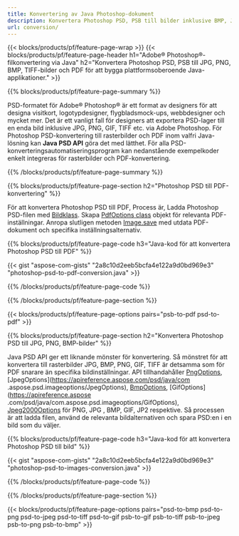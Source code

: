 ```yaml
---
title: Konvertering av Java Photoshop-dokument
description: Konvertera Photoshop PSD, PSB till bilder inklusive BMP, JPG, PNG, TIFF och PDF via Java-biblioteket.
url: conversion/
---
```


{{< blocks/products/pf/feature-page-wrap >}}
{{< blocks/products/pf/feature-page-header h1="Adobe® Photoshop®-filkonvertering via Java" h2="Konvertera Photoshop PSD, PSB till JPG, PNG, BMP, TIFF-bilder och PDF för att bygga plattformsoberoende Java-applikationer." >}}

{{% blocks/products/pf/feature-page-summary %}}

PSD-formatet för Adobe® Photoshop® är ett format av designers för att designa visitkort, logotypdesigner, flygbladsmock-ups, webbdesigner och mycket mer. Det är ett vanligt fall för designers att exportera PSD-lager till en enda bild inklusive JPG, PNG, GIF, TIFF etc. via Adobe Photoshop. För Photoshop PSD-konvertering till rasterbilder och PDF inom valfri Java-lösning kan **Java PSD API** göra det med lätthet. För alla PSD-konverteringsautomatiseringsprogram kan nedanstående exempelkoder enkelt integreras för rasterbilder och PDF-konvertering.

{{% /blocks/products/pf/feature-page-summary %}}

{{% blocks/products/pf/feature-page-section h2="Photoshop PSD till PDF-konvertering" %}}

För att konvertera Photoshop PSD till PDF, Process är, Ladda Photoshop PSD-filen med [Bildklass](https://apireference.aspose.com/psd/java/com.aspose.psd/Image). Skapa [PdfOptions class](https://apireference.aspose.com/psd/java/com.aspose.psd.imageoptions/PdfOptions) objekt för relevanta PDF-inställningar. Anropa slutligen metoden [Image.save](https://apireference.aspose.com/psd/java/com.aspose.psd/Image#save-java.lang.String-com.aspose.psd.ImageOptionsBase-) med utdata PDF-dokument och specifika inställningsalternativ.

{{% blocks/products/pf/feature-page-code h3="Java-kod för att konvertera Photoshop PSD till PDF" %}}

{{< gist "aspose-com-gists" "2a8c10d2eeb5bcfa4e122a9d0bd969e3" "photoshop-psd-to-pdf-conversion.java" >}}

{{% /blocks/products/pf/feature-page-code %}}

{{% /blocks/products/pf/feature-page-section %}}

{{< blocks/products/pf/feature-page-options pairs="psb-to-pdf psd-to-pdf" >}}

{{% blocks/products/pf/feature-page-section h2="Konvertera Photoshop PSD till JPG, PNG, BMP-bilder" %}}

Java PSD API ger ett liknande mönster för konvertering. Så mönstret för att konvertera till rasterbilder JPG, BMP, PNG, GIF, TIFF är detsamma som för PDF snarare än specifika bildinställningar. API tillhandahåller [PngOptions](https://apireference.aspose.com/psd/java/com.aspose.psd.imageoptions/PngOptions), [JpegOptions](https://apireference.aspose.com/psd/java/com .aspose.psd.imageoptions/JpegOptions), [BmpOptions](https://apireference.aspose.com/psd/java/com.aspose.psd.imageoptions/BmpOptions), [GifOptions](https://apireference.aspose .com/psd/java/com.aspose.psd.imageoptions/GifOptions), [Jpeg2000Options](https://apireference.aspose.com/psd/java/com.aspose.psd.imageoptions/Jpeg2000Options) för PNG, JPG , BMP, GIF, JP2 respektive. Så processen är att ladda filen, använd de relevanta bildalternativen och spara PSD:en i en bild som du väljer.

{{% blocks/products/pf/feature-page-code h3="Java-kod för att konvertera Photoshop PSD till bild" %}}

{{< gist "aspose-com-gists" "2a8c10d2eeb5bcfa4e122a9d0bd969e3" "photoshop-psd-to-images-conversion.java" >}}

{{% /blocks/products/pf/feature-page-code %}}

{{% /blocks/products/pf/feature-page-section %}}

{{< blocks/products/pf/feature-page-options pairs="psd-to-bmp psd-to-png psd-to-jpeg psd-to-tiff psd-to-gif psb-to-gif psb-to-tiff psb-to-jpeg psb-to-png psb-to-bmp" >}}
